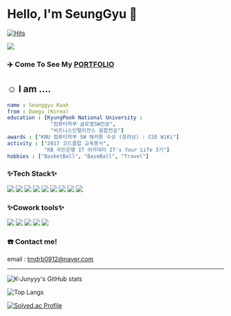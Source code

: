 
# Hello, I'm SeungGyu 👏

[![Hits](https://hits.seeyoufarm.com/api/count/incr/badge.svg?url=https%3A%2F%2Fgithub.com%2FSeungGyu-Kwak&count_bg=%236EA4E5&title_bg=%231B1BD1&icon=&icon_color=%23E7E7E7&title=hits&edge_flat=false)](https://hits.seeyoufarm.com)


<img src="https://2.gall-gif.com/hygall/files/attach/images/82/557/552/189/1786b119778bb1ca718047c3a20e7285.gif" />

### ✈️ Come To See My <a href="">PORTFOLIO</a>

## ☺️ I am ....
```yaml
name : Seunggyu Kwak
from : Daegu (Korea)
education : [KyungPook National University :
              "컴퓨터학부 글로벌SW전공",
              "비즈니스인텔리전스 융합전공"]
awards : ["KNU 컴퓨터학부 SW 해커톤 수상 (장려상) : CSE WiKi"]
activity : ["2017 코드클럽 교육봉사",
            "KB 국민은행 IT 아카데미 IT's Your Life 3기"]
hobbies : ["BasketBall", "BaseBall", "Travel"]
```
### ✨Tech Stack✨
<img src="https://img.shields.io/badge/python-3776AB?style=for-the-badge&logo=python&logoColor=white"> <img src="https://img.shields.io/badge/javascript-F7DF1E?style=for-the-badge&logo=javascript&logoColor=black"> <img src="https://img.shields.io/badge/css3-1572B6?style=for-the-badge&logo=css3&logoColor=white"> <img src="https://img.shields.io/badge/scss-CC6699?style=for-the-badge&logo=sass&logoColor=white"> <img src="https://img.shields.io/badge/html5-E34F26?style=for-the-badge&logo=html5&logoColor=white"> <img src="https://img.shields.io/badge/react-61DAFB?style=for-the-badge&logo=react&logoColor=black"> <img src="https://img.shields.io/badge/typescript-3178C6?style=for-the-badge&logo=typescript&logoColor=white"> <img src="https://img.shields.io/badge/java-F7DF1E?style=for-the-badge&logo=java&logoColor=white"> <img src="https://img.shields.io/badge/Oracle-F80000?style=for-the-badge&logo=Oracle&logoColor=white">

### ✨Cowork tools✨
<img src="https://img.shields.io/badge/git-F05032?style=for-the-badge&logo=git&logoColor=white"> <img src="https://img.shields.io/badge/GitHub-181717?style=for-the-badge&logo=GitHub&logoColor=white"> <img src="https://img.shields.io/badge/GitKraken-179287?style=for-the-badge&logo=GitKraken&logoColor=white"> <img src="https://img.shields.io/badge/Notion-000000?style=for-the-badge&logo=Notion&logoColor=white"> <img src="https://img.shields.io/badge/Figma-F24E1E?style=for-the-badge&logo=Figma&logoColor=white"> 

### ☎️ Contact me!
email : tmdrb0912@naver.com

* * *
![K-Junyyy's GitHub stats](https://github-readme-stats.vercel.app/api?username=seunggyu-kwak&show_icons=true&theme=gruvbox)

![Top Langs](https://github-readme-stats.vercel.app/api/top-langs/?username=seunggyu-kwak&layout=compact&theme=gruvbox)

[![Solved.ac Profile](http://mazassumnida.wtf/api/v2/generate_badge?boj=kwaktisu)](https://solved.ac/kwaktisu)
